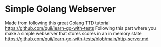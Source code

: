 # Simple Golang Webserver

Made from following this great Golang TTD tutorial 
https://github.com/quii/learn-go-with-tests
Following this part where you make a simple webserver that stores scores in an
in memory state
https://github.com/quii/learn-go-with-tests/blob/main/http-server.md
